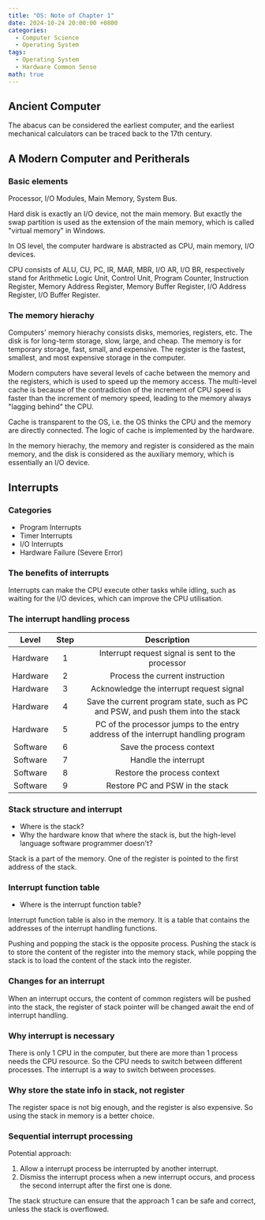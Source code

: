 ```yaml
---
title: "OS: Note of Chapter 1"
date: 2024-10-24 20:00:00 +0800
categories:
  - Computer Science
  - Operating System
tags:
  - Operating System
  - Hardware Common Sense
math: true
---
```


## Ancient Computer

The abacus can be considered the earliest computer, and the earliest mechanical calculators can be traced back to the 17th century.

## A Modern Computer and Peritherals

### Basic elements

Processor, I/O Modules, Main Memory, System Bus.

Hard disk is exactly an I/O device, not the main memory. But exactly the swap partition is used as the extension of the main memory, which is called "virtual memory" in Windows.

In OS level, the computer hardware is abstracted as CPU, main memory, I/O devices.

CPU consists of ALU, CU, PC, IR, MAR, MBR, I/O AR, I/O BR, respectively stand for Arithmetic Logic Unit, Control Unit, Program Counter, Instruction Register, Memory Address Register, Memory Buffer Register, I/O Address Register, I/O Buffer Register.

### The memory hierachy

Computers' memory hierachy consists disks, memories, registers, etc. The disk is for long-term storage, slow, large, and cheap. The memory is for temporary storage, fast, small, and expensive. The register is the fastest, smallest, and most expensive storage in the computer.

Modern computers have several levels of cache between the memory and the registers, which is used to speed up the memory access. The multi-level cache is because of the contradiction of the increment of CPU speed is faster than the increment of memory speed, leading to the memory always "lagging behind" the CPU.

Cache is transparent to the OS, i.e. the OS thinks the CPU and the memory are directly connected. The logic of cache is implemented by the hardware.

In the memory hierachy, the memory and register is considered as the main memory, and the disk is considered as the auxiliary memory, which is essentially an I/O device.

## Interrupts

### Categories

- Program Interrupts
- Timer Interrupts
- I/O Interrupts
- Hardware Failure (Severe Error)

### The benefits of interrupts

Interrupts can make the CPU execute other tasks while idling, such as waiting for the I/O devices, which can improve the CPU utilisation.

### The interrupt handling process

|  Level   | Step |                                   Description                                    |
| :------: | :--: | :------------------------------------------------------------------------------: |
| Hardware |  1   |                Interrupt request signal is sent to the processor                 |
| Hardware |  2   |                         Process the current instruction                          |
| Hardware |  3   |                     Acknowledge the interrupt request signal                     |
| Hardware |  4   | Save the current program state, such as PC and PSW, and push them into the stack |
| Hardware |  5   | PC of the processor jumps to the entry address of the interrupt handling program |
| Software |  6   |                             Save the process context                             |
| Software |  7   |                               Handle the interrupt                               |
| Software |  8   |                           Restore the process context                            |
| Software |  9   |                         Restore PC and PSW in the stack                          |

### Stack structure and interrupt

- Where is the stack?
- Why the hardware know that where the stack is, but the high-level language software programmer doesn't?

Stack is a part of the memory. One of the register is pointed to the first address of the stack.

### Interrupt function table

- Where is the interrupt function table?

Interrupt function table is also in the memory. It is a table that contains the addresses of the interrupt handling functions.

Pushing and popping the stack is the opposite process. Pushing the stack is to store the content of the register into the memory stack, while popping the stack is to load the content of the stack into the register.

### Changes for an interrupt

When an interrupt occurs, the content of common registers will be pushed into the stack, the register of stack pointer will be changed await the end of interrupt handling.

### Why interrupt is necessary

There is only 1 CPU in the computer, but there are more than 1 process needs the CPU resource. So the CPU needs to switch between different processes. The interrupt is a way to switch between processes.

### Why store the state info in stack, not register

The register space is not big enough, and the register is also expensive. So using the stack in memory is a better choice.

### Sequential interrupt processing

Potential approach:

1. Allow a interrupt process be interrupted by another interrupt.
2. Dismiss the interrupt process when a new interrupt occurs, and process the second interrupt after the first one is done.

The stack structure can ensure that the approach 1 can be safe and correct, unless the stack is overflowed.
